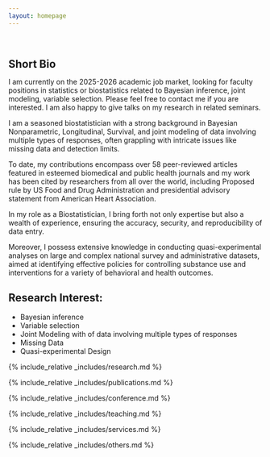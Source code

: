 ```yaml
---
layout: homepage
---
```


<h1 id="about-me"></h1>

<h2 style="margin: 60px 0px 10px;">Short Bio</h2>

I am currently on the 2025-2026 academic job market, looking for faculty positions in statistics or biostatistics related to Bayesian inference, joint modeling, variable selection. Please feel free to contact me if you are interested. I am also happy to give talks on my research in related seminars.

I am a seasoned biostatistician with a strong background in Bayesian Nonparametric, Longitudinal, Survival, and joint modeling of data involving multiple types of responses, often grappling with intricate issues like missing data and detection limits. 

To date, my contributions encompass over 58 peer-reviewed articles featured in esteemed biomedical and public health journals and my work has been cited by researchers from all over the world, including Proposed rule by US Food and Drug Administration and presidential advisory statement from American Heart Association. 

In my role as a Biostatistician, I bring forth not only expertise but also a wealth of experience, ensuring the accuracy, security, and reproducibility of data entry. 

Moreover, I possess extensive knowledge in conducting quasi-experimental analyses on large and complex national survey and administrative datasets, aimed at identifying effective policies for controlling substance use and interventions for a variety of behavioral and health outcomes.

## Research Interest:
-  Bayesian inference 
-  Variable selection 
-  Joint Modeling with of data involving multiple types of responses
-  Missing Data
-  Quasi-experimental Design


<!-- <strong style="color:#e74d3c; font-weight:600"><strong style="color:#e74d3c; font-weight:600">I am currently on the 2023-2024 academic job market, looking for faculty positions in CS, CSE, ECE, IEOR, etc., related to Artificial Intelligence, Computer Vision, and Machine Learning. Please feel free to contact me if you are interested. I am also happy to give talks on my research in related seminars.</strong></strong> -->


{% include_relative _includes/research.md %}

{% include_relative _includes/publications.md %}

{% include_relative _includes/conference.md %}

{% include_relative _includes/teaching.md %}

<!--{% include_relative _includes/talks.md %}-->

{% include_relative _includes/services.md %}


{% include_relative _includes/others.md %}



